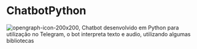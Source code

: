 # ChatbotPython
![opengraph-icon-200x200](https://user-images.githubusercontent.com/53586466/89351528-9613d580-d688-11ea-9600-80adc22293ec.png), Chatbot desenvolvido em Python para utilização no Telegram, o bot interpreta texto e audio, utilizando algumas bibliotecas
